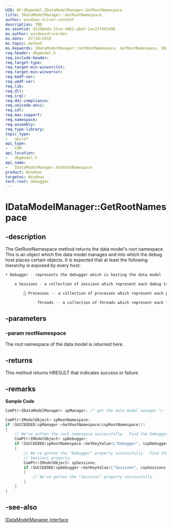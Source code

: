 ```yaml
---
UID: NF:dbgmodel.IDataModelManager.GetRootNamespace
title: IDataModelManager::GetRootNamespace
author: windows-driver-content
description: TBD
ms.assetid: d32bbeda-15ce-48b1-abaf-1ac21f497e98
ms.author: windowsdriverdev
ms.date:  07/19/2018
ms.topic: method
ms.keywords: IDataModelManager::GetRootNamespace, GetRootNamespace, IDataModelManager.GetRootNamespace, IDataModelManager::GetRootNamespace, IDataModelManager.GetRootNamespace
req.header: dbgmodel.h
req.include-header:
req.target-type:
req.target-min-winverclnt:
req.target-min-winversvr:
req.kmdf-ver:
req.umdf-ver:
req.lib:
req.dll:
req.irql: 
req.ddi-compliance:
req.unicode-ansi:
req.idl:
req.max-support:
req.namespace:
req.assembly:
req.type-library: 
topic_type: 
-	apiref
api_type: 
-	COM
api_location: 
-	dbgmodel.h
api_name: 
-	IDataModelManager.GetRootNamespace
product: Windows
targetos: Windows
tech.root: debugger
---
```


# IDataModelManager::GetRootNamespace


## -description

The GetRootNamespace method returns the data model's root namespace. This is an object which the data model manages and into which the debug host places certain objects. It is expected that at least the following hierarchy is exposed by every host: 

```cpp
• Debugger - represents the debugger which is hosting the data model

    o Sessions - a collection of sessions which represent each debug target 

         Processes -- a collection of processes which represent each process in the debug target 

            - Threads -- a collection of threads which represent each thread within a given process in the debug target
```



## -parameters

### -param rootNamespace
The root namespace of the data model is returned here.

## -returns
This method returns HRESULT that indicates success or failure.

## -remarks

**Sample Code**

```cpp
ComPtr<IDataModelManager> spManager; /* get the data model manager */

ComPtr<IModelObject> spRootNamespace;
if (SUCCEEDED(spManager->GetRootNamespace(&spRootNamespace)))
{
    // We've gotten the root namespace successfully.  Find the Debugger property.
    ComPtr<IModelObject> spDebugger;
    if (SUCCEEDED(spRootNamespace->GetKeyValue(L"Debugger", &spDebugger, nullptr)))
    {
        // We've gotten the "Debugger" property successfully.  Find the 
        // Sessions property.
        ComPtr<IModelObject> spSessions;
        if (SUCCEEDED(spDebugger->GetKeyValue(L"Sessions", &spSessions, nullptr)))
        {
            // We've gotten the "Sessions" property successfully.
        }
    }
}

```

## -see-also

[IDataModelManager interface](nn-dbgmodel-idatamodelmanager.md)
